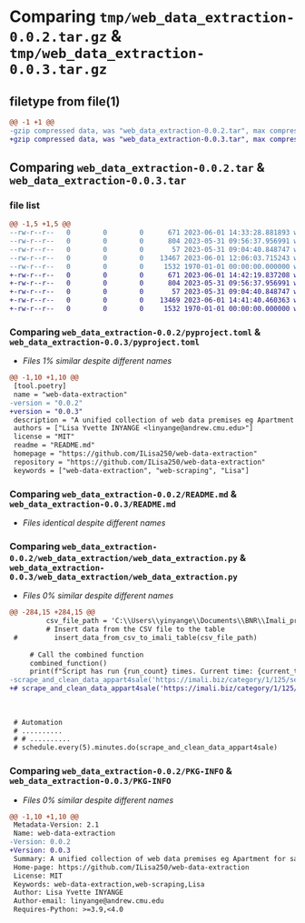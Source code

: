 # Comparing `tmp/web_data_extraction-0.0.2.tar.gz` & `tmp/web_data_extraction-0.0.3.tar.gz`

## filetype from file(1)

```diff
@@ -1 +1 @@
-gzip compressed data, was "web_data_extraction-0.0.2.tar", max compression
+gzip compressed data, was "web_data_extraction-0.0.3.tar", max compression
```

## Comparing `web_data_extraction-0.0.2.tar` & `web_data_extraction-0.0.3.tar`

### file list

```diff
@@ -1,5 +1,5 @@
--rw-r--r--   0        0        0      671 2023-06-01 14:33:28.881893 web_data_extraction-0.0.2/pyproject.toml
--rw-r--r--   0        0        0      804 2023-05-31 09:56:37.956991 web_data_extraction-0.0.2/README.md
--rw-r--r--   0        0        0       57 2023-05-31 09:04:40.848747 web_data_extraction-0.0.2/web_data_extraction/__init__.py
--rw-r--r--   0        0        0    13467 2023-06-01 12:06:03.715243 web_data_extraction-0.0.2/web_data_extraction/web_data_extraction.py
--rw-r--r--   0        0        0     1532 1970-01-01 00:00:00.000000 web_data_extraction-0.0.2/PKG-INFO
+-rw-r--r--   0        0        0      671 2023-06-01 14:42:19.837208 web_data_extraction-0.0.3/pyproject.toml
+-rw-r--r--   0        0        0      804 2023-05-31 09:56:37.956991 web_data_extraction-0.0.3/README.md
+-rw-r--r--   0        0        0       57 2023-05-31 09:04:40.848747 web_data_extraction-0.0.3/web_data_extraction/__init__.py
+-rw-r--r--   0        0        0    13469 2023-06-01 14:41:40.460363 web_data_extraction-0.0.3/web_data_extraction/web_data_extraction.py
+-rw-r--r--   0        0        0     1532 1970-01-01 00:00:00.000000 web_data_extraction-0.0.3/PKG-INFO
```

### Comparing `web_data_extraction-0.0.2/pyproject.toml` & `web_data_extraction-0.0.3/pyproject.toml`

 * *Files 1% similar despite different names*

```diff
@@ -1,10 +1,10 @@
 [tool.poetry]
 name = "web-data-extraction"
-version = "0.0.2"
+version = "0.0.3"
 description = "A unified collection of web data premises eg Apartment for sale, apartment for rent, house for sale, house for rent"
 authors = ["Lisa Yvette INYANGE <linyange@andrew.cmu.edu>"]
 license = "MIT"
 readme = "README.md"
 homepage = "https://github.com/ILisa250/web-data-extraction"
 repository = "https://github.com/ILisa250/web-data-extraction"
 keywords = ["web-data-extraction", "web-scraping", "Lisa"]
```

### Comparing `web_data_extraction-0.0.2/README.md` & `web_data_extraction-0.0.3/README.md`

 * *Files identical despite different names*

### Comparing `web_data_extraction-0.0.2/web_data_extraction/web_data_extraction.py` & `web_data_extraction-0.0.3/web_data_extraction/web_data_extraction.py`

 * *Files 0% similar despite different names*

```diff
@@ -284,15 +284,15 @@
         csv_file_path = 'C:\\Users\\yinyange\\Documents\\BNR\\Imali_properties\\House&Appart(all)\\Appart4sale(all)\\IMALI_apartment4sale_Clean_data.csv'
         # Insert data from the CSV file to the table
 #         insert_data_from_csv_to_imali_table(csv_file_path)
 
     # Call the combined function
     combined_function()
     print(f"Script has run {run_count} times. Current time: {current_time}\n\n")
-scrape_and_clean_data_appart4sale('https://imali.biz/category/1/125/search?pg=')   
+# scrape_and_clean_data_appart4sale('https://imali.biz/category/1/125/search?pg=')   
 
 
     
 # Automation
 # ..........
 # # ..........
 # schedule.every(5).minutes.do(scrape_and_clean_data_appart4sale)
```

### Comparing `web_data_extraction-0.0.2/PKG-INFO` & `web_data_extraction-0.0.3/PKG-INFO`

 * *Files 0% similar despite different names*

```diff
@@ -1,10 +1,10 @@
 Metadata-Version: 2.1
 Name: web-data-extraction
-Version: 0.0.2
+Version: 0.0.3
 Summary: A unified collection of web data premises eg Apartment for sale, apartment for rent, house for sale, house for rent
 Home-page: https://github.com/ILisa250/web-data-extraction
 License: MIT
 Keywords: web-data-extraction,web-scraping,Lisa
 Author: Lisa Yvette INYANGE
 Author-email: linyange@andrew.cmu.edu
 Requires-Python: >=3.9,<4.0
```

